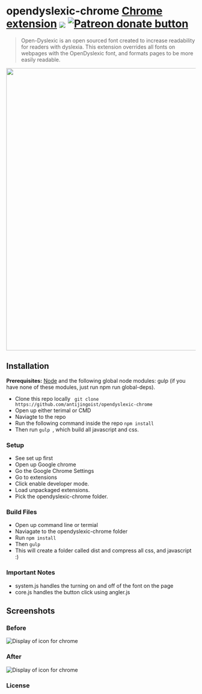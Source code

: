 # opendyslexic-chrome [**Chrome** extension][link-cws] [<img valign="middle" src="https://img.shields.io/chrome-web-store/v/cdnapgfjopgaggbmfgbiinmmbdcglnam.svg?label=%20">][link-cws] <span class="badge-patreon"><a href="https://www.patreon.com/RobertJGabriel" title="Donate to this project using Patreon"><img src="https://img.shields.io/badge/patreon-donate-yellow.svg" alt="Patreon donate button" /></a></span>
> Open-Dyslexic is an open sourced font created to increase readability for readers with dyslexia. This extension overrides all fonts on webpages with the OpenDyslexic font, and formats pages to be more easily readable. 

<img src="https://github.com/antijingoist/opendyslexic-chrome/blob/master/.github/readme.png" width="752">

## Installation

**Prerequisites:** [Node](http://nodejs.org/) and the following global node modules:  gulp (if you have none of these modules, just run npm run global-deps).
- Clone this repo locally ``` git clone  https://github.com/antijingoist/opendyslexic-chrome```
- Open up either terimal or CMD
- Naviagte to the repo 
- Run the following command inside the repo ```npm install```
- Then run ```gulp ```, which build all javascript and css.


### Setup

- See set up first
- Open up Google chrome
- Go the Google Chrome Settings
- Go to extensions
- Click enable developer mode.
- Load unpackaged extensions.
- Pick the opendyslexic-chrome folder.


### Build Files

- Open up command line or termial
- Naviagate to the opendyslexic-chrome folder
- Run ```npm install ```
- Then ``` gulp ```
- This will create a folder called dist and compress all css, and javascript :)


### Important Notes

- system.js handles the turning on and off of the font on the page
- core.js handles the button click using angler.js

## Screenshots

### Before

![Display of icon for chrome](https://github.com/antijingoist/opendyslexic-chrome/blob/master/.github/images/before.png)

### After

![Display of icon for chrome](https://github.com/antijingoist/opendyslexic-chrome/blob/master/.github/images/after.png)

### License


[npm-image]: https://badge.fury.io/js/opendyslexic-chrome.svg
[npm-url]: https://npmjs.org/package/opendyslexic-chrome
[travis-image]: https://travis-ci.org/antijingoist/opendyslexic-chrome.svg?branch=master
[travis-url]: https://www.travis-ci.com/antijingoist/opendyslexic-chrome
[link-cws]: https://chrome.google.com/webstore/detail/opendyslexic/cdnapgfjopgaggbmfgbiinmmbdcglnam/support?hl=en "Version published on Chrome Web Store"
